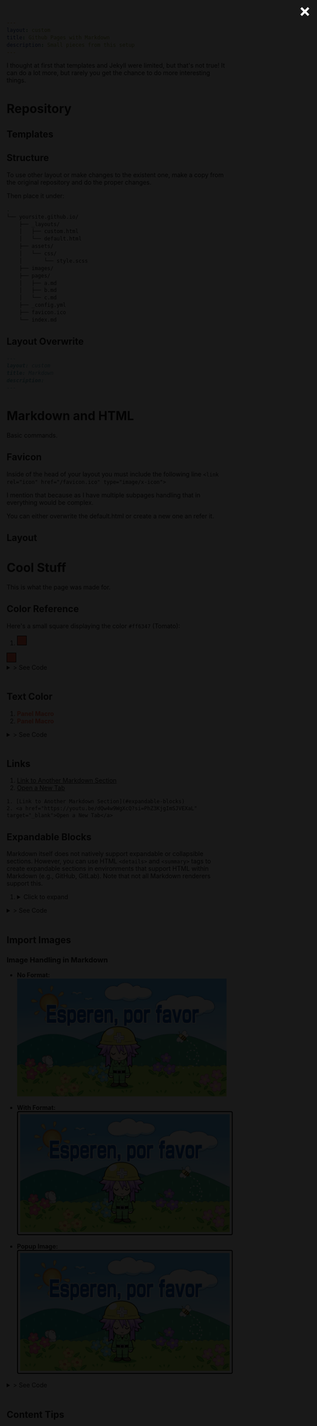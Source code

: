 ```yaml
---
layout: custom
title: Github Pages with Markdown
description: Small pieces from this setup
---
```


I thought at first that templates and Jekyll were limited, but that's not true! It can do a lot more, but rarely you get the chance to do more interesting things.


# Repository

## Templates

## Structure

To use other layout or make changes to the existent one, make a copy from the original repository and do the proper changes.

Then place it under:

```bash
.
└── yoursite.github.io/
    ├── _layouts/
    │   ├── custom.html
    │   └── default.html
    ├── assets/
    │   └── css/
    │       └── style.scss
    ├── images/
    ├── pages/
    │   ├── a.md
    │   ├── b.md
    │   └── c.md
    ├── _config.yml
    ├── favicon.ico
    └── index.md
```

## Layout Overwrite

```markdown
---
layout: custom
title: Markdown
description: 
---
```


# Markdown and HTML

Basic commands.

## Favicon

Inside of the head of your layout you must include the following line `<link rel="icon" href="/favicon.ico" type="image/x-icon">`

I mention that because as I have multiple subpages handling that in everything would be complex.

You can either overwrite the default.html or create a new one an refer it.

## Layout

# Cool Stuff

This is what the page was made for.

## Color Reference

Here's a small square displaying the color `#ff6347` (Tomato):

1. <div class="color-square" style="background-color: #ff6347;" title="#ff6347 (Tomato)"></div>

<div class="color-square" style="background-color: #ff6347;" title="#ff6347 (Tomato)"></div>

<style>
.color-square {
    width: 20px;
    height: 20px;
    display: inline-block;
    border: 1px solid #000;
    cursor: pointer;
    transition: transform 0.3s ease;
}
.color-square:hover {
    transform: scale(1.2);
}
</style>

<details>
  <summary>> See Code</summary>

  ```html
  1. <div class="color-square" style="background-color: #ff6347;" title="#ff6347 (Tomato)"></div>
  2. <div class="color-square" style="background-color: #ff6347;"></div>



  <style>
  .color-square {
      width: 20px;
      height: 20px;
      display: inline-block;
      border: 1px solid #000;
      cursor: pointer;
      transition: transform 0.3s ease;
  }
  .color-square:hover {
      transform: scale(1.2);
  }
  </style>
  ```
</details> <br>

## Text Color

1. <span style="color:#ff6347">**Panel Macro**</span>
2. <span class="highlight">Panel Macro</span>

<style>
.highlight {
  color: #ff6347; /* Example color (Tomato) */
  font-weight: bold; /* Example style (bold text) */
}
</style>

<details>
  <summary>> See Code</summary>

  ```html
  1. <span style="color:#ff6347">**Panel Macro**</span>
  2. <span class="highlight">Panel Macro</span>

      <style>
        .highlight {
          color: #ff6347; /* Example color (Tomato) */
          font-weight: bold; /* Example style (bold text) */
        }
      </style>
  ```
</details> <br>


## Links

1. [Link to Another Markdown Section](#expandable-blocks)
2. <a href="https://youtu.be/dQw4w9WgXcQ?si=PhZ3KjgImSJVEXaL" target="_blank">Open a New Tab</a>

```
1. [Link to Another Markdown Section](#expandable-blocks)
2. <a href="https://youtu.be/dQw4w9WgXcQ?si=PhZ3KjgImSJVEXaL" target="_blank">Open a New Tab</a>
```

## Expandable Blocks

Markdown itself does not natively support expandable or collapsible sections. However, you can use HTML `<details>` and `<summary>` tags to create expandable sections in environments that support HTML within Markdown (e.g., GitHub, GitLab). Note that not all Markdown renderers support this.

1.  <details>
    <summary>Click to expand</summary>
    <p>This is the content that will be hidden until clicked.</p>
  </details>


<details>
  <summary>> See Code</summary>

  ```html
  1.  <details>
    <summary>Click to expand</summary>
      <p>This is the content that will be hidden until clicked.</p>
    </details>
  ```
</details> <br>

## Import Images

### **Image Handling in Markdown**

- **No Format:**
  ![alt image](../images/neptunia-please-wait.png "Title")

- **With Format:**
  <img src="../images/neptunia-please-wait.png" alt="With Format" style="border: 2px solid #000; border-radius: 4px; padding: 5px;" />

- **Popup Image:**
  <img id="myImg" src="../images/neptunia-please-wait.png" alt="Popup Image" style="border: 2px solid #000; border-radius: 4px; padding: 5px;">
  

<details>
  <summary>> See Code </summary>

  ```
  # No Format:

  ![alt image](../images/neptunia-please-wait.png "Title")

  # With Format:

  <a href="page.html">
    <img src="../images/neptunia-please-wait.png" alt="Example Image" style="border: 2px solid #000; border-radius: 4px; padding: 5px;" />
  </a>

  # Popup Image

  <!-- Trigger/Open The Modal -->
  <img id="myImg" src="../images/neptunia-please-wait.png" alt="Example Image" style="border: 2px solid #000; border-radius: 4px; padding: 5px; max-width: 200px; cursor: pointer;">

  <style>
  .modal {
    display: none;
    position: fixed;
    z-index: 1;
    left: 0;
    top: 0;
    width: 100%;
    height: 100%;
    overflow: auto;
    background-color: rgba(0,0,0,0.9);
    display: flex;
    justify-content: center;
    align-items: center;
  }

  .modal-content {
    margin: auto;
    display: block;
    max-width: 90%;
    max-height: 80vh;
    border-radius: 4px;
  }

  .close {
    position: absolute;
    top: 20px;
    right: 35px;
    color: #fff;
    font-size: 40px;
    font-weight: bold;
    transition: 0.3s;
  }

  .close:hover,
  .close:focus {
    color: #bbb;
    text-decoration: none;
    cursor: pointer;
  }
  </style>

  <!-- The Modal -->
  <div id="myModal" class="modal">
    <span class="close">&times;</span>
    <img class="modal-content" id="img01">
  </div>

  <script>
  // Get the modal
  var modal = document.getElementById("myModal");

  // Get the image and insert it inside the modal
  var img = document.getElementById("myImg");
  var modalImg = document.getElementById("img01");

  img.onclick = function(){
    modal.style.display = "flex";
    modalImg.src = this.src;
  }

  // Get the <span> element that closes the modal
  var span = document.getElementsByClassName("close")[0];

  span.onclick = function() { 
    modal.style.display = "none";
  }

  // Close the modal when pressing the "Esc" key
  document.onkeydown = function(event) {
    if (event.key === "Escape") {
      modal.style.display = "none";
    }
  }
  </script>

  # Copy to Clipboard

  <button onclick="copyToClipboard()">Copy Text</button>
  <input type="text" value="This is the text to be copied" id="myInput">

  <script>
  function copyToClipboard() {
    var copyText = document.getElementById("myInput");
    copyText.select();
    document.execCommand("copy");
    alert("Copied the text: " + copyText.value);
  }
  </script>
  ```
</details> <br>




## Content Tips



<style>
  .modal {
    display: none; /* Initially hidden */
    position: fixed;
    z-index: 1;
    left: 0;
    top: 0;
    width: 100%;
    height: 100%;
    overflow: auto;
    background-color: rgba(0,0,0,0.9);
    display: flex;
    justify-content: center;
    align-items: center;
  }

  .modal-content {
    margin: auto;
    display: block;
    max-width: 90%;
    max-height: 80vh;
    border-radius: 4px;
  }

  .close {
    position: absolute;
    top: 20px;
    right: 35px;
    color: #fff;
    font-size: 40px;
    font-weight: bold;
    transition: 0.3s;
  }

  .close:hover,
  .close:focus {
    color: #bbb;
    text-decoration: none;
    cursor: pointer;
  }
</style>

<!-- The Modal -->
<div id="myModal" class="modal">
  <span class="close">&times;</span>
  <img class="modal-content" id="img01">
</div>

<script>
  document.addEventListener('DOMContentLoaded', function () {
    // Get the modal
    var modal = document.getElementById("myModal");

    // Get the image and insert it inside the modal
    var img = document.getElementById("myImg");
    var modalImg = document.getElementById("img01");

    if (img) {
        img.onclick = function(){
            modal.style.display = "flex";
            modalImg.src = this.src;
        }
    }

    // Get the <span> element that closes the modal
    var span = document.getElementsByClassName("close")[0];

    span.onclick = function() { 
        modal.style.display = "none";
    }

    // Close the modal when pressing the "Esc" key
    document.onkeydown = function(event) {
        if (event.key === "Escape") {
            modal.style.display = "none";
        }
    }

    // Close modal when clicking outside the content
    window.onclick = function(event) {
        if (event.target == modal) {
            modal.style.display = "none";
        }
    }
  });
</script>
